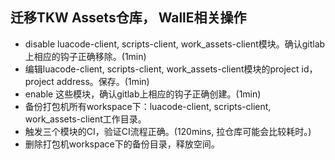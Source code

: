 ## 迁移TKW Assets仓库， WallE相关操作

* disable luacode-client, scripts-client, work_assets-client模块。确认gitlab上相应的钩子正确移除。(1min)
* 编辑luacode-client, scripts-client, work_assets-client模块的project id，project address。保存。(1min)
* enable 这些模块，确认gitlab上相应的钩子正确创建。(1min)
* 备份打包机所有workspace下：luacode-client, scripts-client, work_assets-client工作目录。
* 触发三个模块的CI，验证CI流程正确。(120mins, 拉仓库可能会比较耗时。) 
* 删除打包机workspace下的备份目录，释放空间。